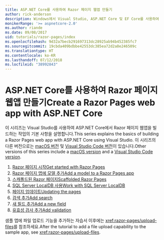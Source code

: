 ```yaml
---
title: ASP.NET Core를 사용하여 Razor 페이지 웹앱 만들기
author: rick-anderson
description: Windows에서 Visual Studio, ASP.NET Core 및 EF Core를 사용하여 Razor 페이지 웹앱을 만듭니다.
monikerRange: '>= aspnetcore-2.0'
ms.author: riande
ms.date: 09/08/2017
uid: tutorials/razor-pages/index
ms.openlocfilehash: 9d32a7becb291697313dc28925ab94b452385fc7
ms.sourcegitcommit: 19cbda409bdbbe42553dc385ea72d2a8e246509c
ms.translationtype: HT
ms.contentlocale: ko-KR
ms.lasthandoff: 07/12/2018
ms.locfileid: "38992843"
---
```

# <a name="create-a-razor-pages-web-app-with-aspnet-core"></a><span data-ttu-id="c8a95-103">ASP.NET Core를 사용하여 Razor 페이지 웹앱 만들기</span><span class="sxs-lookup"><span data-stu-id="c8a95-103">Create a Razor Pages web app with ASP.NET Core</span></span>

<span data-ttu-id="c8a95-104">이 시리즈는 Visual Studio를 사용하여 ASP.NET Core에서 Razor 페이지 웹앱을 빌드하는 작업의 기본 사항을 설명합니다.</span><span class="sxs-lookup"><span data-stu-id="c8a95-104">This series explains the basics of building a Razor Pages web app with ASP.NET Core using Visual Studio.</span></span> <span data-ttu-id="c8a95-105">이 시리즈의 다른 버전으로는 [macOS 버전](xref:tutorials/razor-pages-mac/index) 및 [Visual Studio Code 버전](xref:tutorials/razor-pages-vsc/index)이 있습니다.</span><span class="sxs-lookup"><span data-stu-id="c8a95-105">Other versions of this series include a [macOS version](xref:tutorials/razor-pages-mac/index) and a [Visual Studio Code version](xref:tutorials/razor-pages-vsc/index).</span></span>

1. [<span data-ttu-id="c8a95-106">Razor 페이지 시작</span><span class="sxs-lookup"><span data-stu-id="c8a95-106">Get started with Razor Pages</span></span>](xref:tutorials/razor-pages/razor-pages-start)
1. [<span data-ttu-id="c8a95-107">Razor 페이지 앱에 모델 추가</span><span class="sxs-lookup"><span data-stu-id="c8a95-107">Add a model to a Razor Pages app</span></span>](xref:tutorials/razor-pages/model)
1. [<span data-ttu-id="c8a95-108">스캐폴드된 Razor 페이지</span><span class="sxs-lookup"><span data-stu-id="c8a95-108">Scaffolded Razor Pages</span></span>](xref:tutorials/razor-pages/page)
1. [<span data-ttu-id="c8a95-109">SQL Server LocalDB 사용</span><span class="sxs-lookup"><span data-stu-id="c8a95-109">Work with SQL Server LocalDB</span></span>](xref:tutorials/razor-pages/sql)
1. [<span data-ttu-id="c8a95-110">페이지 업데이트</span><span class="sxs-lookup"><span data-stu-id="c8a95-110">Updating the pages</span></span>](xref:tutorials/razor-pages/da1)
1. [<span data-ttu-id="c8a95-111">검색 추가</span><span class="sxs-lookup"><span data-stu-id="c8a95-111">Add search</span></span>](xref:tutorials/razor-pages/search)
1. [<span data-ttu-id="c8a95-112">새 필드 추가</span><span class="sxs-lookup"><span data-stu-id="c8a95-112">Add a new field</span></span>](xref:tutorials/razor-pages/new-field)
1. [<span data-ttu-id="c8a95-113">유효성 검사 추가</span><span class="sxs-lookup"><span data-stu-id="c8a95-113">Add validation</span></span>](xref:tutorials/razor-pages/validation)

<span data-ttu-id="c8a95-114">샘플 앱에 파일 업로드 기능을 추가하는 자습서 이후에는 <xref:razor-pages/upload-files>를 참조하세요.</span><span class="sxs-lookup"><span data-stu-id="c8a95-114">After the tutorial to add a file upload capability to the sample app, see <xref:razor-pages/upload-files>.</span></span>
